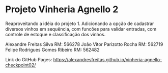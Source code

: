 # Projeto Vinheria Agnello 2
Reaproveitando a idéia do projeto 1. Adicionando a opção de cadastrar diversos vinhos em sequência, com funcões para validar entradas, com controle de estoque e classificação dos vinhos.

Alexandre Freitas Silva RM: 566278
João Vitor Parizotto Rocha RM: 562719
Felipe Rodrigues Gomes Ribeiro RM: 562482

Link do GitHub Pages: https://alexandresfreitas.github.io/vinheria-agnello-checkpoint02/